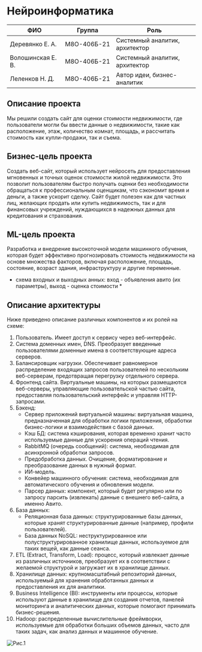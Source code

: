# Нейроинформатика

| ФИО | Группа | Роль |
|-------------------|-----------------|-----------------------------------|
| Деревянко Е. А. | М8О-406Б-21 | Системный аналитик, архитектор |
| Волошинская Е. В. | М8О-406Б-21 | Системный аналитик, архитектор |
| Леленков Н. Д. | М8О-406Б-21 | Автор идеи, бизнес-аналитик |

## Описание проекта
Мы решили создать сайт для оценки стоимости недвижимости, где пользователи могли бы ввести данные о недвижимости, такие как расположение, этаж, количество комнат, площадь, и рассчитать стоимость как купли-продажи, так и съема.

## Бизнес-цель проекта
Создать веб-сайт, который использует нейросеть для предоставления мгновенных и точных оценок стоимости жилой недвижимости. Это позволит пользователям быстро получать оценки без необходимости обращаться к профессиональным оценщикам, что сэкономит время и деньги, а также ускорит сделку. Сайт будет полезен как для частных лиц, желающих продать или купить недвижимость, так и для финансовых учреждений, нуждающихся в надежных данных для кредитования и страхования.

## ML-цель проекта
Разработка и внедрение высокоточной модели машинного обучения, которая будет эффективно прогнозировать стоимость недвижимости на основе множества факторов, включая расположение, площадь, состояние, возраст здания, инфраструктуру и другие переменные.
* схема входных и выходных анных: вход - объявления авито (их параметры), выход - оценка стоимости *

## Описание архитектуры
Ниже приведено описание различных компонентов и их ролей на схеме:
1. Пользователь. Имеет доступ к сервису через веб-интерфейс.
2. Система доменных имен, DNS. Преобразует введенные пользователями доменные имена в соответствующие адреса серверов.
3. Балансировщик нагрузки. Обеспечивает равномерное распределение входящих запросов пользователей по нескольким веб-серверам, предотвращая перегрузку отдельного сервера.
4. Фронтенд сайта. Виртуальные машины, на которых размещаются веб-серверы, управляющие пользовательской частью сайта, предоставляя пользовательский интерфейс и управляя HTTP-запросами.
5. Бэкенд:
   - Сервер приложений виртуальной машины: виртуальная машина, предназначенная для обработки логики приложения, обработки бизнес-логики и взаимодействия с базой данных.
   - Кэш БД: система кэширования, которая временно хранит часто используемые данные для ускорения операций чтения.
   - RabbitMQ (очередь сообщений): система, необходимая для асинхронной обработки запросов.
   - Предобработка данных. Очищение, форматирование и преобразование данных в нужный формат.
   - ИИ-модель.
   - Конвейер машинного обучения: система, необходимая для автоматического обучения и обновления модели.
   - Парсер данных: компонент, который будет регулярно или по запросу парсить (извлекать) данные с внешнего веб-сайта, а именно Авито.
6. База данных:
   - Реляционная база данных: структурированные базы данных, которые хранят структурированные данные (например, профили пользователей).
   - База данных NoSQL: неструктурированное или полуструктурированное хранилище данных, используемое для таких вещей, как данные сеанса.
7. ETL (Extract, Transform, Load): процесс, который извлекает данные из различных источников, преобразует их в соответствии с желаемой структурой и загружает их в хранилище данных. 
8. Хранилище данных: крупномасштабный репозиторий данных, используемый для хранения обработанных данных и предоставления их для аналитики. 
9. Business Intelligence (BI): инструменты или процессы, которые используют данные в хранилище для создания отчетов, панелей мониторинга и аналитических данных, которые помогают принимать бизнес-решения. 
10. Hadoop: распределенные вычислительные фреймворки, используемые для обработки больших объемов данных, часто для таких задач, как анализ данных и машинное обучение.

![Рис.1](https://github.com/TooManyFandoms/Neuroinfo/blob/main/architecture.jpg)

